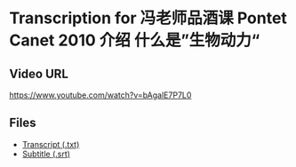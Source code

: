 # Transcription for 冯老师品酒课   Pontet Canet 2010   介绍   什么是”生物动力“
## Video URL
https://www.youtube.com/watch?v=bAgalE7P7L0
 
## Files
- [Transcript (.txt)](./transcript.txt)
- [Subtitle (.srt)](./transcript.srt)

